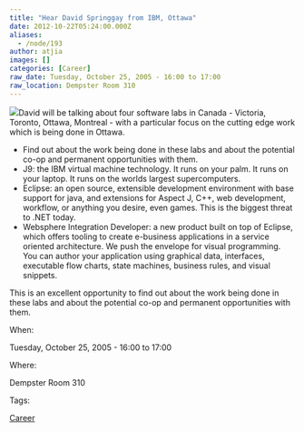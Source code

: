 ```yaml
---
title: "Hear David Springgay from IBM, Ottawa"
date: 2012-10-22T05:24:00.000Z
aliases:
  - /node/193
author: atjia
images: []
categories: [Career]
raw_date: Tuesday, October 25, 2005 - 16:00 to 17:00
raw_location: Dempster Room 310
---
```


![](/files/ibm%20logo.jpg)David will be talking about four software labs in Canada - Victoria, Toronto, Ottawa, Montreal - with a particular focus on the cutting edge work which is being done in Ottawa.

*   Find out about the work being done in these labs and about the potential co-op and permanent opportunities with them.
*   J9: the IBM virtual machine technology. It runs on your palm. It runs on your laptop. It runs on the worlds largest supercomputers.
*   Eclipse: an open source, extensible development environment with base support for java, and extensions for Aspect J, C++, web development, workflow, or anything you desire, even games. This is the biggest threat to .NET today.
*   Websphere Integration Developer: a new product built on top of Eclipse, which offers tooling to create e-business applications in a service oriented architecture. We push the envelope for visual programming. You can author your application using graphical data, interfaces, executable flow charts, state machines, business rules, and visual snippets.

This is an excellent opportunity to find out about the work being done in these labs and about the potential co-op and permanent opportunities with them.

When: 

Tuesday, October 25, 2005 - 16:00 to 17:00

Where: 

Dempster Room 310

Tags: 

[Career](/career)

